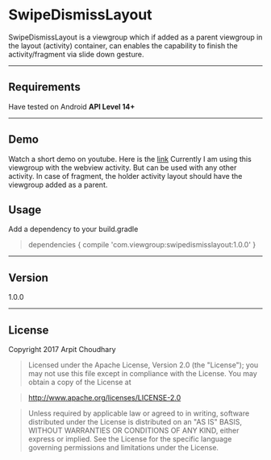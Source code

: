 SwipeDismissLayout
===================

SwipeDismissLayout is a viewgroup which if added as a parent viewgroup in the layout (activity) container, can enables the capability to finish the activity/fragment via slide down gesture.

----------

Requirements
-------------
Have tested on Android **API Level 14+**

----------

Demo
-------------------
Watch a short demo on youtube. Here is the [link](https://youtu.be/53ichWG7D_E)
Currently I am using this viewgroup with the webview activity. 
But can be used with any other activity. In case of fragment, the holder activity layout should have the viewgroup added as a parent.


Usage
-------------
Add a dependency to your build.gradle

>  dependencies  {
	     compile 'com.viewgroup:swipedismisslayout:1.0.0'
}

----------
Version
-------------
1.0.0

 ----------

License
-------------
 Copyright 2017 Arpit Choudhary

>Licensed under the Apache License, Version 2.0 (the "License");
you may not use this file except in compliance with the License.
You may obtain a copy of the License at

  > http://www.apache.org/licenses/LICENSE-2.0

>Unless required by applicable law or agreed to in writing, software
distributed under the License is distributed on an "AS IS" BASIS,
WITHOUT WARRANTIES OR CONDITIONS OF ANY KIND, either express or implied.
See the License for the specific language governing permissions and
limitations under the License.

